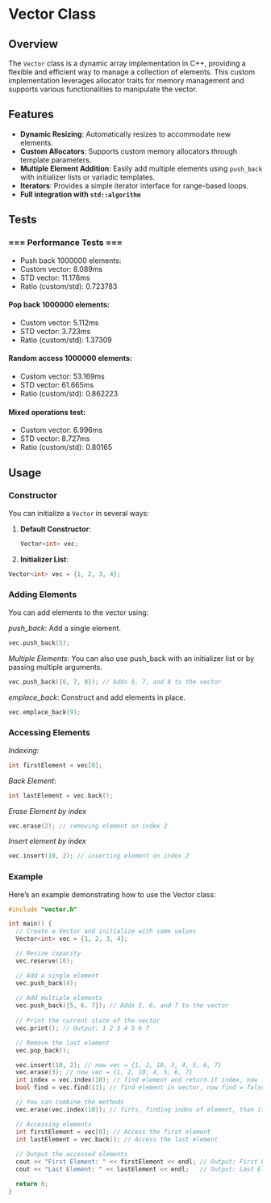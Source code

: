 # Vector Class

## Overview

The `Vector` class is a dynamic array implementation in C++, providing a flexible and efficient way to manage a collection of elements. This custom implementation leverages allocator traits for memory management and supports various functionalities to manipulate the vector.

## Features

- **Dynamic Resizing**: Automatically resizes to accommodate new elements.
- **Custom Allocators**: Supports custom memory allocators through template parameters.
- **Multiple Element Addition**: Easily add multiple elements using `push_back` with initializer lists or variadic templates.
- **Iterators**: Provides a simple iterator interface for range-based loops.
- **Full integration with ```std::algorithm```**

## Tests

### === Performance Tests ===
- Push back 1000000 elements:
- Custom vector: 8.089ms
- STD vector: 11.176ms
- Ratio (custom/std): 0.723783

#### Pop back 1000000 elements:
- Custom vector: 5.112ms
- STD vector: 3.723ms
- Ratio (custom/std): 1.37309

#### Random access 1000000 elements:
- Custom vector: 53.169ms
- STD vector: 61.665ms
- Ratio (custom/std): 0.862223

#### Mixed operations test:
- Custom vector: 6.996ms
- STD vector: 8.727ms
- Ratio (custom/std): 0.80165

## Usage

### Constructor

You can initialize a `Vector` in several ways:

1. **Default Constructor**:
   ```cpp
   Vector<int> vec;
   ```
2. **Initializer List**:
  ```cpp
  Vector<int> vec = {1, 2, 3, 4};
  ```

### Adding Elements

You can add elements to the vector using:

*push_back*: Add a single element.
  ```cpp
  vec.push_back(5);
  ```
*Multiple Elements*: You can also use push_back with an initializer list or by passing multiple arguments.
  ```cpp
  vec.push_back({6, 7, 8}); // Adds 6, 7, and 8 to the vector
  ```
*emplace_back*: Construct and add elements in place.
  ```cpp
  vec.emplace_back(9);
  ```

### Accessing Elements

*Indexing*:
  ```cpp
  int firstElement = vec[0];
  ```
*Back Element*:
  ```cpp
  int lastElement = vec.back();
  ```

*Erase Element by index*
```cpp
vec.erase(2); // removing element on index 2
```

*Insert element by index*
```cpp
vec.insert(10, 2); // inserting element on index 2
```



### Example
Here’s an example demonstrating how to use the Vector class:
  ```cpp
  #include "vector.h"

int main() {
    // Create a Vector and initialize with some values
    Vector<int> vec = {1, 2, 3, 4};

    // Resize capacity
    vec.reserve(10);

    // Add a single element
    vec.push_back(4);
    
    // Add multiple elements
    vec.push_back({5, 6, 7}); // Adds 5, 6, and 7 to the vector
    
    // Print the current state of the vector
    vec.print(); // Output: 1 2 3 4 5 6 7

    // Remove the last element
    vec.pop_back();

    vec.insert(10, 2); // now vec = {1, 2, 10, 3, 4, 5, 6, 7}
    vec.erase(3); // now vec = {1, 2, 10, 4, 5, 6, 7}
    int index = vec.index(10); // find element and return it index, now index = 2;
    bool find = vec.find(11); // find element in vector, now find = false;

    // You can combine the methods
    vec.erase(vec.index(10)); // firts, finding index of element, than it will be remove by it index

    // Accessing elements
    int firstElement = vec[0]; // Access the first element
    int lastElement = vec.back(); // Access the last element
    
    // Output the accessed elements
    cout << "First Element: " << firstElement << endl; // Output: First Element: 1
    cout << "Last Element: " << lastElement << endl;   // Output: Last Element: 6

    return 0;
}
  ```


